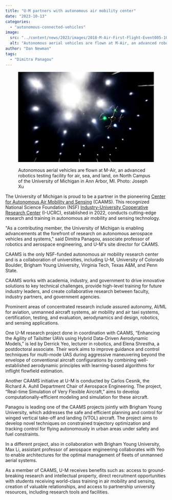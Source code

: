 ```yaml
---
title: "U-M partners with autonomous air mobility center"
date: "2023-10-13"
categories: 
  - "autonomous-connected-vehicles"
image: 
  src: "../content/news/2023/images/2018-M-Air-First-Flight-Event005-1024x683.jpg"
  alt: "Autonomous aerial vehicles are flown at M-Air, an advanced robotics testing facility for air, sea, and land, on North Campus of the University of Michigan in Ann Arbor, MI."
author: "Dan Newman"
tags:
  - "Dimitra Panagou"
---
```


<figure>

![](images/2018-M-Air-First-Flight-Event005-1024x683.jpg)

<figcaption>

Autonomous aerial vehicles are flown at M-Air, an advanced robotics testing facility for air, sea, and land, on North Campus of the University of Michigan in Ann Arbor, MI. Photo: Joseph Xu

</figcaption>

</figure>

The University of Michigan is proud to be a partner in the pioneering [Center for Autonomous Air Mobility and Sensing](https://caams.center/) (CAAMS). This recognized National Science Foundation (NSF) [Industry-University Cooperative Research Center](https://iucrc.nsf.gov) (I-UCRC), established in 2022, conducts cutting-edge research and training in autonomous air mobility and sensing technology.

"As a contributing member, the University of Michigan is enabling advancements at the forefront of research on autonomous aerospace vehicles and systems," said Dimitra Panagou, associate professor of robotics and aerospace engineering, and U-M's site director for CAAMS.

<!--more-->

CAAMS is the only NSF-funded autonomous air mobility research center and is a collaboration of universities, including U-M, University of Colorado Boulder, Brigham Young University, Virginia Tech, Texas A&M, and Penn State.

CAAMS works with academia, industry, and government to drive innovative solutions to key technical challenges, provide high-level training for future industry leaders, and create collaborative research between faculty, industry partners, and government agencies.

Prominent areas of concentrated research include assured autonomy, AI/ML for aviation, unmanned aircraft systems, air mobility and air taxi systems, certification, testing, and evaluation, aerodynamics and design, robotics, and sensing applications.

One U-M research project done in coordination with CAAMS, “Enhancing the Agility of Tailsitter UAVs using Hybrid Data-Driven Aerodynamic Models,” is led by Derrick Yeo, lecturer in robotics, and Elena Shrestha, a postdoctoral associate. Their work aims to improve guidance and control techniques for multi-mode UAS during aggressive maneuvering beyond the envelope of conventional aircraft configurations by combining well-established aerodynamic principles with learning-based algorithms for inflight flowfield estimation.

Another CAAMS initiative at U-M is conducted by Carlos Cesnik, the Richard A. Auhll Department Chair of Aerospace Engineering. The project, “Real-time Simulation of Very Flexible Aircraft,” aims to develop computationally-efficient modeling and simulation for these aircraft.

Panagou is leading one of the CAAMS projects jointly with Brigham Young University, which addresses the safe and efficient planning and control for winged vertical take-off and landing (VTOL) aircraft. The project aims to develop novel techniques on constrained trajectory optimization and tracking control for flying autonomously in urban areas under safety and fuel constraints. 

In a different project, also in collaboration with Brigham Young University, Max Li, assistant professor of aerospace engineering collaborates with Yeo to enable architectures for the optimal management of fleets of unmanned aerial systems.

As a member of CAAMS, U-M receives benefits such as: access to ground-breaking research and intellectual property, direct recruitment opportunities with students receiving world-class training in air mobility and sensing, creation of valuable relationships, and access to partnership university resources, including research tools and facilities.
